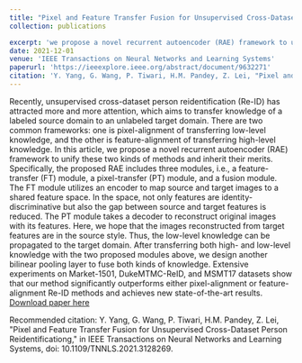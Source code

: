 ```yaml
---
title: "Pixel and Feature Transfer Fusion for Unsupervised Cross-Dataset Person Reidentificationg"
collection: publications

excerpt: 'we propose a novel recurrent autoencoder (RAE) framework to unify these two kinds of methods and inherit their merits. Specifically, the proposed RAE includes three modules, i.e., a feature-transfer (FT) module, a pixel-transfer (PT) module, and a fusion module.' 
date: 2021-12-01
venue: 'IEEE Transactions on Neural Networks and Learning Systems'
paperurl: 'https://ieeexplore.ieee.org/abstract/document/9632271'
citation: 'Y. Yang, G. Wang, P. Tiwari, H.M. Pandey, Z. Lei, "Pixel and Feature Transfer Fusion for Unsupervised Cross-Dataset Person Reidentificationg," in IEEE Transactions on Neural Networks and Learning Systems, doi: 10.1109/TNNLS.2021.3128269.'
---
```

Recently, unsupervised cross-dataset person reidentification (Re-ID) has attracted more and more attention, which aims to transfer knowledge of a labeled source domain to an unlabeled target domain. There are two common frameworks: one is pixel-alignment of transferring low-level knowledge, and the other is feature-alignment of transferring high-level knowledge. In this article, we propose a novel recurrent autoencoder (RAE) framework to unify these two kinds of methods and inherit their merits. Specifically, the proposed RAE includes three modules, i.e., a feature-transfer (FT) module, a pixel-transfer (PT) module, and a fusion module. The FT module utilizes an encoder to map source and target images to a shared feature space. In the space, not only features are identity-discriminative but also the gap between source and target features is reduced. The PT module takes a decoder to reconstruct original images with its features. Here, we hope that the images reconstructed from target features are in the source style. Thus, the low-level knowledge can be propagated to the target domain. After transferring both high- and low-level knowledge with the two proposed modules above, we design another bilinear pooling layer to fuse both kinds of knowledge. Extensive experiments on Market-1501, DukeMTMC-ReID, and MSMT17 datasets show that our method significantly outperforms either pixel-alignment or feature-alignment Re-ID methods and achieves new state-of-the-art results.
[Download paper here](https://github.com/prayagtiwari/prayagtiwari.github.io/tree/master/files/TNNLS.pdf)

Recommended citation:  Y. Yang, G. Wang, P. Tiwari, H.M. Pandey, Z. Lei, "Pixel and Feature Transfer Fusion for Unsupervised Cross-Dataset Person Reidentificationg," in IEEE Transactions on Neural Networks and Learning Systems, doi: 10.1109/TNNLS.2021.3128269.
